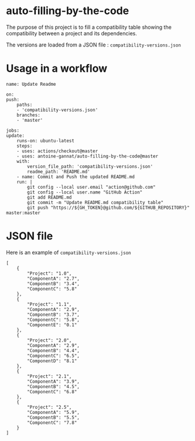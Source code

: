 # auto-filling-by-the-code
The purpose of this project is to fill a compatibility table showing the compatibility between a project and its dependencies.

The versions are loaded from a JSON file : ``compatibility-versions.json``

# Usage in a workflow

    name: Update Readme

    on: 
    push:
        paths:
        - 'compatibility-versions.json'
        branches:
        - 'master'

    jobs:
    update:
        runs-on: ubuntu-latest
        steps:
        - uses: actions/checkout@master
        - uses: antoine-gannat/auto-filling-by-the-code@master
        with:
            version_file_path: 'compatibility-versions.json'
            readme_path: 'README.md'
        - name: Commit and Push the updated README.md
        run: |
            git config --local user.email "action@github.com"
            git config --local user.name "GitHub Action"
            git add README.md
            git commit -m "Update README.md compatibility table"
            git push "https://${GH_TOKEN}@github.com/${GITHUB_REPOSITORY}" master:master



# JSON file

Here is an example of ``compatibility-versions.json``

    [
        {
            "Project": "1.0",
            "ComponentA": "2.7",
            "ComponentB": "3.4",
            "ComponentC": "5.8"  
        },
        {
            "Project": "1.1",
            "ComponentA": "2.9",
            "ComponentB": "3.7",
            "ComponentC": "5.8",
            "ComponentE": "0.1" 
        },
        {
            "Project": "2.0",
            "ComponentA": "2.9",
            "ComponentB": "4.4",
            "ComponentC": "6.5",
            "ComponentD": "8.1"
        },
        {
            "Project": "2.1",
            "ComponentA": "3.9",
            "ComponentB": "4.5",
            "ComponentC": "6.8"  
        },
        {
            "Project": "2.5",
            "ComponentA": "5.9",
            "ComponentB": "5.5",
            "ComponentC": "7.8"  
        }
    ]
